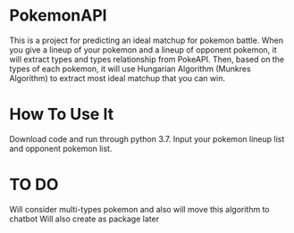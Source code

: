# PokemonAPI
This is a project for predicting an ideal matchup for pokemon battle.
When you give a lineup of your pokemon and a lineup of opponent pokemon, 
it will extract types and types relationship from PokeAPI.
Then, based on the types of each pokemon, it will use Hungarian Algorithm (Munkres Algorithm) to extract most ideal matchup that you can win.

# How To Use It
Download code and run through python 3.7.
Input your pokemon lineup list and opponent pokemon list.

# TO DO
Will consider multi-types pokemon and also will move this algorithm to chatbot
Will also create as package later